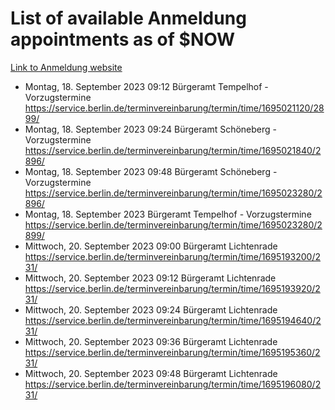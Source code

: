 # List of available Anmeldung appointments as of $NOW
[Link to Anmeldung website](https://service.berlin.de/terminvereinbarung/termin/tag.php?termin=1&anliegen[]=120686&dienstleisterlist=122210,122217,327316,122219,327312,122227,327314,122231,327346,122243,327348,122254,122252,329742,122260,329745,122262,329748,122271,327278,122273,327274,122277,327276,330436,122280,327294,122282,327290,122284,327292,122291,327270,122285,327266,122286,327264,122296,327268,150230,329760,122297,327286,122294,327284,122312,329763,122314,329775,122304,327330,122311,327334,122309,327332,317869,122281,327352,122279,329772,122283,122276,327324,122274,327326,122267,329766,122246,327318,122251,327320,122257,327322,122208,327298,122226,327300&herkunft=http%3A%2F%2Fservice.berlin.de%2Fdienstleistung%2F120686%2F)
- Montag, 18. September 2023 09:12 Bürgeramt Tempelhof - Vorzugstermine https://service.berlin.de/terminvereinbarung/termin/time/1695021120/2899/
- Montag, 18. September 2023 09:24 Bürgeramt Schöneberg - Vorzugstermine https://service.berlin.de/terminvereinbarung/termin/time/1695021840/2896/
- Montag, 18. September 2023 09:48 Bürgeramt Schöneberg - Vorzugstermine https://service.berlin.de/terminvereinbarung/termin/time/1695023280/2896/
- Montag, 18. September 2023  Bürgeramt Tempelhof - Vorzugstermine https://service.berlin.de/terminvereinbarung/termin/time/1695023280/2899/
- Mittwoch, 20. September 2023 09:00 Bürgeramt Lichtenrade https://service.berlin.de/terminvereinbarung/termin/time/1695193200/231/
- Mittwoch, 20. September 2023 09:12 Bürgeramt Lichtenrade https://service.berlin.de/terminvereinbarung/termin/time/1695193920/231/
- Mittwoch, 20. September 2023 09:24 Bürgeramt Lichtenrade https://service.berlin.de/terminvereinbarung/termin/time/1695194640/231/
- Mittwoch, 20. September 2023 09:36 Bürgeramt Lichtenrade https://service.berlin.de/terminvereinbarung/termin/time/1695195360/231/
- Mittwoch, 20. September 2023 09:48 Bürgeramt Lichtenrade https://service.berlin.de/terminvereinbarung/termin/time/1695196080/231/
